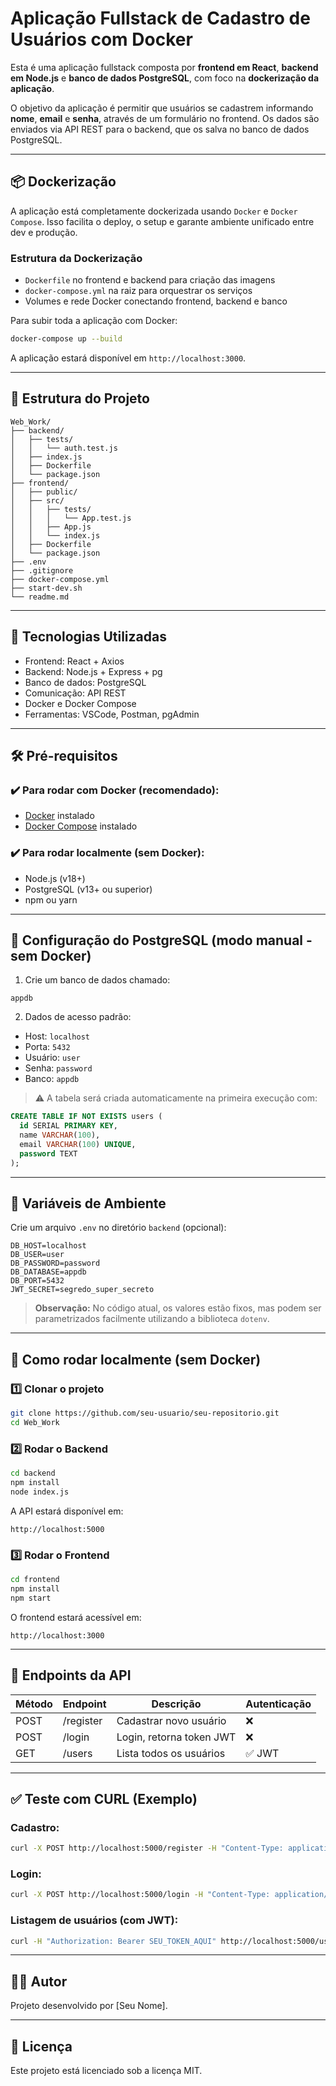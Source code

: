 # Aplicação Fullstack de Cadastro de Usuários com Docker

Esta é uma aplicação fullstack composta por **frontend em React**, **backend em Node.js** e **banco de dados PostgreSQL**, com foco na **dockerização da aplicação**.

O objetivo da aplicação é permitir que usuários se cadastrem informando **nome**, **email** e **senha**, através de um formulário no frontend. Os dados são enviados via API REST para o backend, que os salva no banco de dados PostgreSQL.

---

## 📦 Dockerização

A aplicação está completamente dockerizada usando `Docker` e `Docker Compose`. Isso facilita o deploy, o setup e garante ambiente unificado entre dev e produção.

### Estrutura da Dockerização

- `Dockerfile` no frontend e backend para criação das imagens
- `docker-compose.yml` na raiz para orquestrar os serviços
- Volumes e rede Docker conectando frontend, backend e banco

Para subir toda a aplicação com Docker:

```bash
docker-compose up --build
```

A aplicação estará disponível em `http://localhost:3000`.

---

## 📁 Estrutura do Projeto

```
Web_Work/
├── backend/
│   ├── tests/
│   │   └── auth.test.js
│   ├── index.js
│   ├── Dockerfile
│   └── package.json
├── frontend/
│   ├── public/
│   ├── src/
│   │   ├── tests/
│   │   │   └── App.test.js
│   │   ├── App.js
│   │   └── index.js
│   ├── Dockerfile
│   └── package.json
├── .env
├── .gitignore
├── docker-compose.yml
├── start-dev.sh
└── readme.md
```

---

## 🚀 Tecnologias Utilizadas

- Frontend: React + Axios
- Backend: Node.js + Express + pg
- Banco de dados: PostgreSQL
- Comunicação: API REST
- Docker e Docker Compose
- Ferramentas: VSCode, Postman, pgAdmin

---

## 🛠️ Pré-requisitos

### ✔️ Para rodar **com Docker** (recomendado):
- [Docker](https://www.docker.com/) instalado
- [Docker Compose](https://docs.docker.com/compose/) instalado

### ✔️ Para rodar **localmente (sem Docker)**:
- Node.js (v18+)
- PostgreSQL (v13+ ou superior)
- npm ou yarn

---

## 🐘 Configuração do PostgreSQL (modo manual - sem Docker)

1. Crie um banco de dados chamado:

```
appdb
```

2. Dados de acesso padrão:

- Host: `localhost`
- Porta: `5432`
- Usuário: `user`
- Senha: `password`
- Banco: `appdb`

> ⚠️ A tabela será criada automaticamente na primeira execução com:

```sql
CREATE TABLE IF NOT EXISTS users (
  id SERIAL PRIMARY KEY,
  name VARCHAR(100),
  email VARCHAR(100) UNIQUE,
  password TEXT
);
```

---

## 🔧 Variáveis de Ambiente

Crie um arquivo `.env` no diretório `backend` (opcional):

```env
DB_HOST=localhost
DB_USER=user
DB_PASSWORD=password
DB_DATABASE=appdb
DB_PORT=5432
JWT_SECRET=segredo_super_secreto
```

> **Observação:** No código atual, os valores estão fixos, mas podem ser parametrizados facilmente utilizando a biblioteca `dotenv`.

---

## 🚀 Como rodar localmente (sem Docker)

### 1️⃣ Clonar o projeto

```bash
git clone https://github.com/seu-usuario/seu-repositorio.git
cd Web_Work
```

### 2️⃣ Rodar o Backend

```bash
cd backend
npm install
node index.js
```

A API estará disponível em:

```
http://localhost:5000
```

### 3️⃣ Rodar o Frontend

```bash
cd frontend
npm install
npm start
```

O frontend estará acessível em:

```
http://localhost:3000
```

---

## 🔐 Endpoints da API

| Método | Endpoint   | Descrição                     | Autenticação |
|--------|------------|-------------------------------|---------------|
| POST   | /register  | Cadastrar novo usuário        | ❌            |
| POST   | /login     | Login, retorna token JWT      | ❌            |
| GET    | /users     | Lista todos os usuários       | ✅ JWT        |

---

## ✅ Teste com CURL (Exemplo)

### Cadastro:

```bash
curl -X POST http://localhost:5000/register -H "Content-Type: application/json" -d '{"name":"Maria","email":"maria@email.com","password":"123456"}'
```

### Login:

```bash
curl -X POST http://localhost:5000/login -H "Content-Type: application/json" -d '{"email":"maria@email.com","password":"123456"}'
```

### Listagem de usuários (com JWT):

```bash
curl -H "Authorization: Bearer SEU_TOKEN_AQUI" http://localhost:5000/users
```

---

## 👨‍💻 Autor

Projeto desenvolvido por [Seu Nome].

---

## 📝 Licença

Este projeto está licenciado sob a licença MIT.